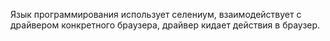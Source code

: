 Язык программирования использует селениум, взаимодействует с драйвером конкретного браузера, драйвер кидает действия в браузер. 